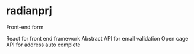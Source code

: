 # radianprj
Front-end form

React for front end framework
Abstract API for email validation
Open cage API for address auto complete
